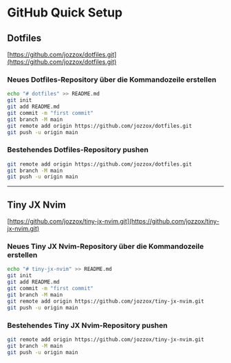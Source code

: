 # GitHub Quick Setup

## Dotfiles

[https://github.com/jozzox/dotfiles.git](https://github.com/jozzox/dotfiles.git)

### Neues Dotfiles-Repository über die Kommandozeile erstellen

```sh
echo "# dotfiles" >> README.md
git init
git add README.md
git commit -m "first commit"
git branch -M main
git remote add origin https://github.com/jozzox/dotfiles.git
git push -u origin main
```

### Bestehendes Dotfiles-Repository pushen

```sh
git remote add origin https://github.com/jozzox/dotfiles.git
git branch -M main
git push -u origin main
```

---

## Tiny JX Nvim

[https://github.com/jozzox/tiny-jx-nvim.git](https://github.com/jozzox/tiny-jx-nvim.git)

### Neues Tiny JX Nvim-Repository über die Kommandozeile erstellen

```sh
echo "# tiny-jx-nvim" >> README.md
git init
git add README.md
git commit -m "first commit"
git branch -M main
git remote add origin https://github.com/jozzox/tiny-jx-nvim.git
git push -u origin main
```

### Bestehendes Tiny JX Nvim-Repository pushen

```sh
git remote add origin https://github.com/jozzox/tiny-jx-nvim.git
git branch -M main
git push -u origin main
```
